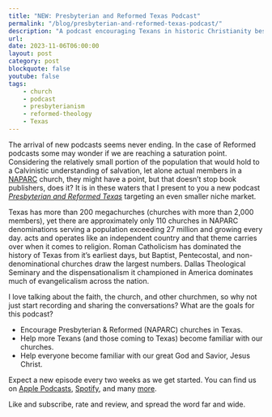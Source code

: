 ```yaml
---
title: "NEW: Presbyterian and Reformed Texas Podcast"
permalink: "/blog/presbyterian-and-reformed-texas-podcast/"
description: "A podcast encouraging Texans in historic Christianity best expressed in Presbyterian & Reformed theology"
url: 
date: 2023-11-06T06:00:00
layout: post
category: post
blockquote: false
youtube: false
tags:
    - church
    - podcast
    - presbyterianism
    - reformed-theology
    - Texas
---
```


The arrival of new podcasts seems never ending. In the case of Reformed podcasts some may wonder if we are reaching a saturation point. Considering the relatively small portion of the population that would hold to a Calvinistic understanding of salvation, let alone actual members in a [NAPARC](https://www.naparc.org/) church, they might have a point, but that doesn’t stop book publishers, does it? It is in these waters that I present to you a new podcast [_Presbyterian and Reformed Texas_](https://www.reformedtexas.com/) targeting an even smaller niche market.

Texas has more than 200 megachurches (churches with more than 2,000 members), yet there are approximately only 110 churches in NAPARC denominations serving a population exceeding 27 million and growing every day. acts and operates like an independent country and that theme carries over when it comes to religion. Roman Catholicism has dominated the history of Texas from it’s earliest days, but Baptist, Pentecostal, and non-denominational churches draw the largest numbers. Dallas Theological Seminary and the dispensationalism it championed in America dominates much of evangelicalism across the nation.

I love talking about the faith, the church, and other churchmen, so why not just start recording and sharing the conversations? What are the goals for this podcast?

- Encourage Presbyterian & Reformed (NAPARC) churches in Texas.
- Help more Texans (and those coming to Texas) become familiar with our churches.
- Help everyone become familiar with our great God and Savior, Jesus Christ.

Expect a new episode every two weeks as we get started.  You can find us on [Apple Podcasts](https://podcasts.apple.com/us/podcast/presbyterian-and-reformed-texas/id1715164242), [Spotify](https://open.spotify.com/show/6mbWp3YbVHxnMXHIegtLEq), and many [more](https://www.reformedtexas.com/).  

Like and subscribe, rate and review, and spread the word far and wide.
